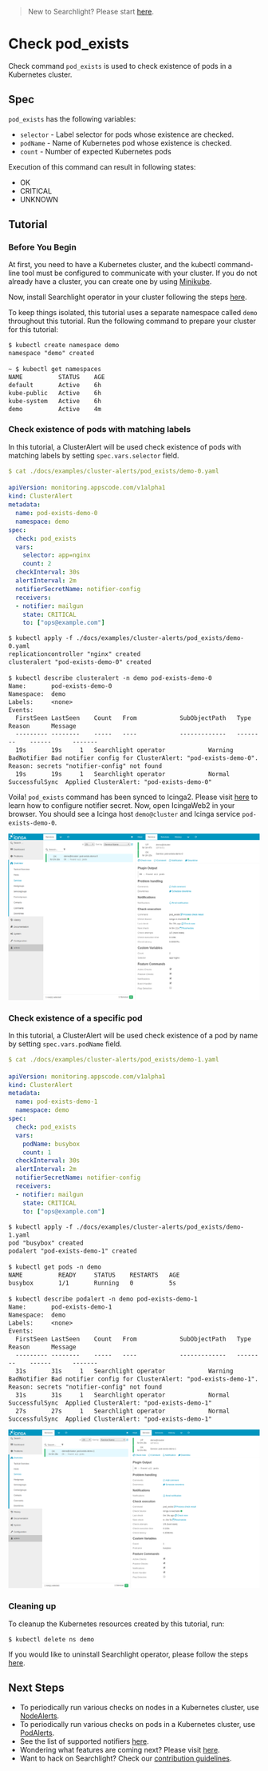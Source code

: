> New to Searchlight? Please start [here](/docs/tutorials/README.md).

# Check pod_exists

Check command `pod_exists` is used to check existence of pods in a Kubernetes cluster.


## Spec
`pod_exists` has the following variables:
- `selector` - Label selector for pods whose existence are checked.
- `podName` - Name of Kubernetes pod whose existence is checked.
- `count` - Number of expected Kubernetes pods

Execution of this command can result in following states:
- OK
- CRITICAL
- UNKNOWN


## Tutorial

### Before You Begin
At first, you need to have a Kubernetes cluster, and the kubectl command-line tool must be configured to communicate with your cluster. If you do not already have a cluster, you can create one by using [Minikube](https://github.com/kubernetes/minikube).

Now, install Searchlight operator in your cluster following the steps [here](/docs/install.md).

To keep things isolated, this tutorial uses a separate namespace called `demo` throughout this tutorial. Run the following command to prepare your cluster for this tutorial:

```console
$ kubectl create namespace demo
namespace "demo" created

~ $ kubectl get namespaces
NAME          STATUS    AGE
default       Active    6h
kube-public   Active    6h
kube-system   Active    6h
demo          Active    4m
```


### Check existence of pods with matching labels
In this tutorial, a ClusterAlert will be used check existence of pods with matching labels by setting `spec.vars.selector` field.
```yaml
$ cat ./docs/examples/cluster-alerts/pod_exists/demo-0.yaml

apiVersion: monitoring.appscode.com/v1alpha1
kind: ClusterAlert
metadata:
  name: pod-exists-demo-0
  namespace: demo
spec:
  check: pod_exists
  vars:
    selector: app=nginx
    count: 2
  checkInterval: 30s
  alertInterval: 2m
  notifierSecretName: notifier-config
  receivers:
  - notifier: mailgun
    state: CRITICAL
    to: ["ops@example.com"]
```
```console
$ kubectl apply -f ./docs/examples/cluster-alerts/pod_exists/demo-0.yaml
replicationcontroller "nginx" created
clusteralert "pod-exists-demo-0" created

$ kubectl describe clusteralert -n demo pod-exists-demo-0
Name:		pod-exists-demo-0
Namespace:	demo
Labels:		<none>
Events:
  FirstSeen	LastSeen	Count	From			SubObjectPath	Type		Reason		Message
  ---------	--------	-----	----			-------------	--------	------		-------
  19s		19s		1	Searchlight operator			Warning		BadNotifier	Bad notifier config for ClusterAlert: "pod-exists-demo-0". Reason: secrets "notifier-config" not found
  19s		19s		1	Searchlight operator			Normal		SuccessfulSync	Applied ClusterAlert: "pod-exists-demo-0"
```

Voila! `pod_exists` command has been synced to Icinga2. Please visit [here](/docs/tutorials/notifiers.md) to learn how to configure notifier secret. Now, open IcingaWeb2 in your browser. You should see a Icinga host `demo@cluster` and Icinga service `pod-exists-demo-0`.

![check-all-pods](/docs/images/cluster-alerts/pod_exists/demo-0.png)


### Check existence of a specific pod
In this tutorial, a ClusterAlert will be used check existence of a pod by name by setting `spec.vars.podName` field.
```yaml
$ cat ./docs/examples/cluster-alerts/pod_exists/demo-1.yaml

apiVersion: monitoring.appscode.com/v1alpha1
kind: ClusterAlert
metadata:
  name: pod-exists-demo-1
  namespace: demo
spec:
  check: pod_exists
  vars:
    podName: busybox
    count: 1
  checkInterval: 30s
  alertInterval: 2m
  notifierSecretName: notifier-config
  receivers:
  - notifier: mailgun
    state: CRITICAL
    to: ["ops@example.com"]
```
```console
$ kubectl apply -f ./docs/examples/cluster-alerts/pod_exists/demo-1.yaml
pod "busybox" created
podalert "pod-exists-demo-1" created

$ kubectl get pods -n demo
NAME          READY     STATUS    RESTARTS   AGE
busybox       1/1       Running   0          5s

$ kubectl describe podalert -n demo pod-exists-demo-1
Name:		pod-exists-demo-1
Namespace:	demo
Labels:		<none>
Events:
  FirstSeen	LastSeen	Count	From			SubObjectPath	Type		Reason		Message
  ---------	--------	-----	----			-------------	--------	------		-------
  31s		31s		1	Searchlight operator			Warning		BadNotifier	Bad notifier config for ClusterAlert: "pod-exists-demo-1". Reason: secrets "notifier-config" not found
  31s		31s		1	Searchlight operator			Normal		SuccessfulSync	Applied ClusterAlert: "pod-exists-demo-1"
  27s		27s		1	Searchlight operator			Normal		SuccessfulSync	Applied ClusterAlert: "pod-exists-demo-1"
```
![check-by-pod-label](/docs/images/cluster-alerts/pod_exists/demo-1.png)


### Cleaning up
To cleanup the Kubernetes resources created by this tutorial, run:
```console
$ kubectl delete ns demo
```

If you would like to uninstall Searchlight operator, please follow the steps [here](/docs/uninstall.md).


## Next Steps
 - To periodically run various checks on nodes in a Kubernetes cluster, use [NodeAlerts](/docs/node-alerts/README.md).
 - To periodically run various checks on pods in a Kubernetes cluster, use [PodAlerts](/docs/pod-alerts/README.md).
 - See the list of supported notifiers [here](/docs/tutorials/notifiers.md).
 - Wondering what features are coming next? Please visit [here](/ROADMAP.md).
 - Want to hack on Searchlight? Check our [contribution guidelines](/CONTRIBUTING.md).
